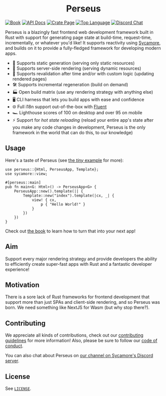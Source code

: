 <h1 align="center">Perseus</h1>

[![Book](https://img.shields.io/badge/Book-arctic--hen7.github.io-informational?style=for-the-badge)](https://arctic-hen7.github.io/perseus)
[![API Docs](https://img.shields.io/docsrs/perseus?label=API%20Docs&style=for-the-badge)](https://docs.rs/perseus)
[![Crate Page](https://img.shields.io/crates/v/perseus?style=for-the-badge)](https://crates.io/crates/perseus)
[![Top Language](https://img.shields.io/github/languages/top/arctic-hen7/perseus?style=for-the-badge)]()
[![Discord Chat](https://img.shields.io/discord/820400041332179004?label=Discord&style=for-the-badge)](https://discord.gg/PgwPn7dKEk)

Perseus is a blazingly fast frontend web development framework built in Rust with support for generating page state at build-time, request-time, incrementally, or whatever you'd like! It supports reactivity using [Sycamore](https://github.com/sycamore-rs/sycamore), and builds on it to provide a fully-fledged framework for developing modern apps.

-   📕 Supports static generation (serving only static resources)
-   🗼 Supports server-side rendering (serving dynamic resources)
-   🔧 Supports revalidation after time and/or with custom logic (updating rendered pages)
-   🛠️ Supports incremental regeneration (build on demand)
-   🏭 Open build matrix (use any rendering strategy with anything else)
-   🖥️ CLI harness that lets you build apps with ease and confidence
-   🌐 Full i18n support out-of-the-box with [Fluent](https://projectfluent.org)
-   🏎 Lighthouse scores of 100 on desktop and over 95 on mobile
-   ⚡ Support for *hot state reloading* (reload your entire app's state after you make any code changes in development, Perseus is the only framework in the world that can do this, to our knowledge)

## Usage

Here's a taste of Perseus (see [the _tiny_ example](https://github.com/arctic-hen7/perseus/tree/main/examples/comprehensive/tiny) for more):

```rust,ignore
use perseus::{Html, PerseusApp, Template};
use sycamore::view;

#[perseus::main]
pub fn main<G: Html>() -> PerseusApp<G> {
    PerseusApp::new().template(|| {
        Template::new("index").template(|cx, _| {
            view! { cx,
                p { "Hello World!" }
            }
        })
    })
}
```

Check out [the book](https://arctic-hen7.github.io/perseus/en-US/docs) to learn how to turn that into your next app!

## Aim

Support every major rendering strategy and provide developers the ability to efficiently create super-fast apps with Rust and a fantastic developer experience!

## Motivation

There is a sore lack of Rust frameworks for frontend development that support more than just SPAs and client-side rendering, and so Perseus was born. We need something like NextJS for Wasm (but why stop there?).

## Contributing

We appreciate all kinds of contributions, check out our [contributing guidelines](https://github.com/arctic-hen7/perseus/blob/main/CONTRIBUTING.md) for more information! Also, please be sure to follow our [code of conduct](https://github.com/arctic-hen7/perseus/blob/main/CODE_OF_CONDUCT.md).

You can also chat about Perseus on [our channel on Sycamore's Discord server](https://discord.com/invite/GNqWYWNTdp).

## License

See [`LICENSE`](https://github.com/arctic-hen7/perseus/blob/main/LICENSE).
